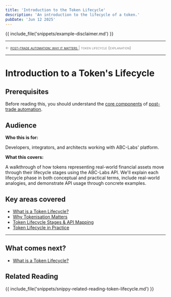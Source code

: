 ```yaml
---
title: 'Introduction to the Token Lifecycle'
description: 'An introduction to the lifecycle of a token.'
pubDate: 'Jun 12 2025'
---
```


{{ include_file('snippets/example-disclaimer.md') }}

<hr/>
<span style="font-variant: small-caps; font-size: 0.8rem; color: grey; "> 
    ← <a href="/mkdocs/examples/post-trade-automation/pt-auto/conclusion/"> post-trade automation: why it matters </a>  |   token lifecycle (explanation)
</span>
<hr/>

# Introduction to a Token's Lifecycle

## Prerequisites

Before reading this, you should understand the [core components](/mkdocs/examples/post-trade-automation/references/glossary-of-terms/glossary-of-terms/) of [post-trade automation](/mkdocs/examples/post-trade-automation/pt-auto/introduction/). 

## Audience

**Who this is for:** 

Developers, integrators, and architects working with ABC-Labs' platform.

**What this covers:** 

A walkthrough of how tokens representing real-world financial assets move through their lifecycle stages using the ABC-Labs API. We'll explain each lifecycle phase in both conceptual and practical terms, include real-world analogies, and demonstrate API usage through concrete examples.

## Key areas covered

- [What is a Token Lifecycle?](/mkdocs/examples/post-trade-automation/token-lifecycle/what-is-a-token-lifecycle/)
- [Why Tokenisation Matters](/mkdocs/examples/post-trade-automation/token-lifecycle/why-tokenisation-matters/)
- [Token Lifecycle Stages & API Mapping](/mkdocs/examples/post-trade-automation/token-lifecycle/token-lifecycle-stages-and-api-mapping/)
- [Token Lifecycle in Practice](/mkdocs/examples/post-trade-automation/token-lifecycle/lifecycle-in-practice/lip-minting/)

---

## What comes next?

- [What is a Token Lifecycle?](/mkdocs/examples/post-trade-automation/token-lifecycle/what-is-a-token-lifecycle/)

## Related Reading

{{ include_file('snippets/snippy-related-reading-token-lifecycle.md') }}

